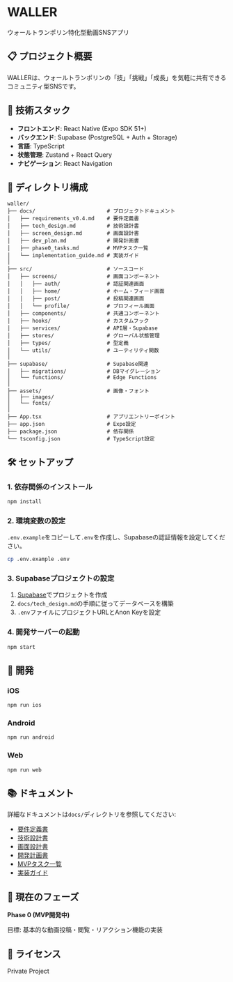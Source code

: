 # WALLER

ウォールトランポリン特化型動画SNSアプリ

## 📋 プロジェクト概要

WALLERは、ウォールトランポリンの「技」「挑戦」「成長」を気軽に共有できるコミュニティ型SNSです。

## 🚀 技術スタック

- **フロントエンド**: React Native (Expo SDK 51+)
- **バックエンド**: Supabase (PostgreSQL + Auth + Storage)
- **言語**: TypeScript
- **状態管理**: Zustand + React Query
- **ナビゲーション**: React Navigation

## 📂 ディレクトリ構成

```
waller/
├── docs/                       # プロジェクトドキュメント
│   ├── requirements_v0.4.md    # 要件定義書
│   ├── tech_design.md          # 技術設計書
│   ├── screen_design.md        # 画面設計書
│   ├── dev_plan.md             # 開発計画書
│   ├── phase0_tasks.md         # MVPタスク一覧
│   └── implementation_guide.md # 実装ガイド
│
├── src/                        # ソースコード
│   ├── screens/                # 画面コンポーネント
│   │   ├── auth/               # 認証関連画面
│   │   ├── home/               # ホーム・フィード画面
│   │   ├── post/               # 投稿関連画面
│   │   └── profile/            # プロフィール画面
│   ├── components/             # 共通コンポーネント
│   ├── hooks/                  # カスタムフック
│   ├── services/               # API層・Supabase
│   ├── stores/                 # グローバル状態管理
│   ├── types/                  # 型定義
│   └── utils/                  # ユーティリティ関数
│
├── supabase/                   # Supabase関連
│   ├── migrations/             # DBマイグレーション
│   └── functions/              # Edge Functions
│
├── assets/                     # 画像・フォント
│   ├── images/
│   └── fonts/
│
├── App.tsx                     # アプリエントリーポイント
├── app.json                    # Expo設定
├── package.json                # 依存関係
└── tsconfig.json               # TypeScript設定
```

## 🛠️ セットアップ

### 1. 依存関係のインストール

```bash
npm install
```

### 2. 環境変数の設定

`.env.example`をコピーして`.env`を作成し、Supabaseの認証情報を設定してください。

```bash
cp .env.example .env
```

### 3. Supabaseプロジェクトの設定

1. [Supabase](https://supabase.com)でプロジェクトを作成
2. `docs/tech_design.md`の手順に従ってデータベースを構築
3. `.env`ファイルにプロジェクトURLとAnon Keyを設定

### 4. 開発サーバーの起動

```bash
npm start
```

## 📱 開発

### iOS

```bash
npm run ios
```

### Android

```bash
npm run android
```

### Web

```bash
npm run web
```

## 📚 ドキュメント

詳細なドキュメントは`docs/`ディレクトリを参照してください:

- [要件定義書](./docs/requirements_v0.4.md)
- [技術設計書](./docs/tech_design.md)
- [画面設計書](./docs/screen_design.md)
- [開発計画書](./docs/dev_plan.md)
- [MVPタスク一覧](./docs/phase0_tasks.md)
- [実装ガイド](./docs/implementation_guide.md)

## 🎯 現在のフェーズ

**Phase 0 (MVP開発中)**

目標: 基本的な動画投稿・閲覧・リアクション機能の実装

## 📄 ライセンス

Private Project
